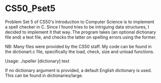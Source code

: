# CS50_Pset5
Problem Set 5 of CS50's Introduction to Computer Science is to implement a spell checker in C.
Since I found tries to be intriguing data structures, I decided to implement it that way.
The program takes (an optional dictionary file and) a text file, and checks the latter on spelling errors using the former.

NB: Many files were provided by the CS50 staff. 
My code can be found in the dictionart.c file, specifically the load, check, size and unload functions.

Usage:
./speller [dictionary] text

If no dictionary argument is provided, a default English dictionary is used. This can be found in dictionaries/large.
